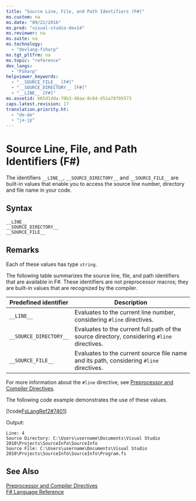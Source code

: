 ```yaml
---
title: "Source Line, File, and Path Identifiers (F#)"
ms.custom: na
ms.date: "09/22/2016"
ms.prod: "visual-studio-dev14"
ms.reviewer: na
ms.suite: na
ms.technology: 
  - "devlang-fsharp"
ms.tgt_pltfrm: na
ms.topic: "reference"
dev_langs: 
  - "FSharp"
helpviewer_keywords: 
  - "__SOURCE_FILE__ [F#]"
  - "__SOURCE_DIRECTORY__ [F#]"
  - "__LINE__ [F#]"
ms.assetid: b65d1dda-70b3-40aa-8c04-d51a78f05573
caps.latest.revision: 17
translation.priority.ht: 
  - "de-de"
  - "ja-jp"
---
```

# Source Line, File, and Path Identifiers (F#)
The identifiers `__LINE__`, `__SOURCE_DIRECTORY__` and `__SOURCE_FILE__` are built-in values that enable you to access the source line number, directory and file name in your code.  
  
## Syntax  
  
```  
__LINE__  
__SOURCE_DIRECTORY__  
__SOURCE_FILE__  
```  
  
## Remarks  
 Each of these values has type `string`.  
  
 The following table summarizes the source line, file, and path identifiers that are available in F#. These identifiers are not preprocessor macros; they are built-in values that are recognized by the compiler.  
  
|Predefined identifier|Description|  
|---------------------------|-----------------|  
|`__LINE__`|Evaluates to the current line number, considering `#line` directives.|  
|`__SOURCE_DIRECTORY__`|Evaluates to the current full path of the source directory, considering `#line` directives.|  
|`__SOURCE_FILE__`|Evaluates to the current source file name and its path, considering `#line` directives.|  
  
 For more information about the `#line` directive, see [Preprocessor and Compiler Directives](../VS_csharp/compiler-directives--fsharp-.md).  
  
 The following code example demonstrates the use of these values.  
  
 [!code[FsLangRef2#7401](../VS_csharp/codesnippet/FSharp/source-line--file--and-path-identifiers--fsharp-_1.fs)]  
  
 Output:  
  
```  
Line: 4  
Source Directory: C:\Users\username\Documents\Visual Studio 2010\Projects\SourceInfo\SourceInfo  
Source File: C:\Users\username\Documents\Visual Studio 2010\Projects\SourceInfo\SourceInfo\Program.fs  
```  
  
## See Also  
 [Preprocessor and Compiler Directives](../VS_csharp/compiler-directives--fsharp-.md)   
 [F# Language Reference](../VS_csharp/fsharp-language-reference.md)